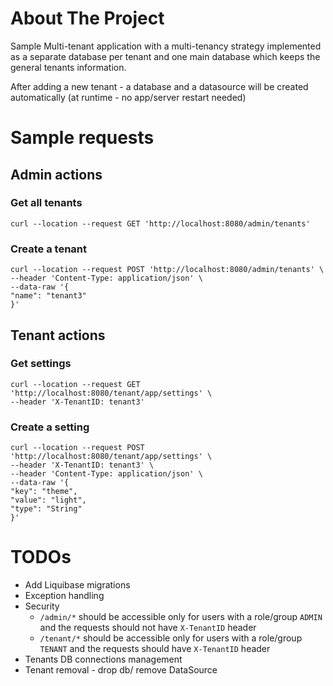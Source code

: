 # About The Project

Sample Multi-tenant application with a multi-tenancy strategy implemented as a separate database per tenant and 
one main database which keeps the general tenants information.

After adding a new tenant - a database and a datasource will be created automatically (at runtime - no app/server restart needed) 

# Sample requests

## Admin actions

### Get all tenants

```
curl --location --request GET 'http://localhost:8080/admin/tenants'
```

### Create a tenant

```
curl --location --request POST 'http://localhost:8080/admin/tenants' \
--header 'Content-Type: application/json' \
--data-raw '{
"name": "tenant3"
}'
```

## Tenant actions

### Get settings

```
curl --location --request GET 'http://localhost:8080/tenant/app/settings' \
--header 'X-TenantID: tenant3'
```

### Create a setting

```
curl --location --request POST 'http://localhost:8080/tenant/app/settings' \
--header 'X-TenantID: tenant3' \
--header 'Content-Type: application/json' \
--data-raw '{
"key": "theme",
"value": "light",
"type": "String"
}'
```


# TODOs

- Add Liquibase migrations
- Exception handling
- Security
  - `/admin/*` should be accessible only for users with a role/group `ADMIN` and the requests should not have `X-TenantID` header
  - `/tenant/*` should be accessible only for users with a role/group `TENANT` and the requests should have `X-TenantID` header
- Tenants DB connections management
- Tenant removal - drop db/ remove DataSource
